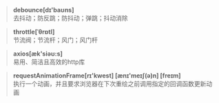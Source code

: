 >**debounce[dɪ'baʊns]**  
去抖动；防反跳；防抖动；弹跳；抖动消除

>**throttle[ˈθrɒtl]**  
节流阀；节流杆；风门；风门杆

>**axios[æk'siəʊ:s]**  
易用、简洁且高效的http库

>**requestAnimationFrame[rɪ'kwest] [ænɪ'meɪʃ(ə)n] [freɪm]**  
执行一个动画，并且要求浏览器在下次重绘之前调用指定的回调函数更新动画
